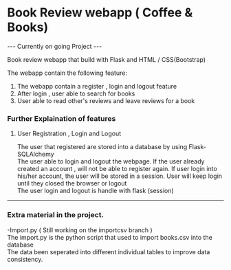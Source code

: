 # Book Review webapp  ( Coffee & Books)

--- Currently on going Project ---

Book review webapp that build with Flask and HTML / CSS(Bootstrap) 

The webapp contain the following feature: 

<ol>
<li>The webapp contain a register , login and logout feature</li>
<li>After login , user able to search for books</li>
<li>User able to read other's reviews and leave reviews for a book </li>
</ol>


<h3>Further Explaination of features </h3>
<ol>
  <li>
    User Registration , Login and Logout 
  </li>
  <p> The user that registered are stored into a database by using Flask-SQLAlchemy </br> The user able to login and logout the webpage. If the user already created an account , will not be able to register again. If user login into his/her account, the user will be stored in a session. User will keep login until they closed the browser or logout </br> The user login and logout is handle with flask (session)  </p>
 </ol>
 
 ---
 
 <h3>Extra material in the project.  </h3>
 -Import.py ( Still working on the importcsv branch ) 
    </br> The import.py is the python script that used to import books.csv into the database 
    </br> The data been seperated into different individual tables to improve data consistency. 



